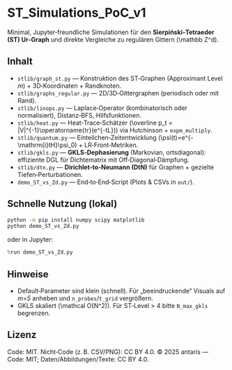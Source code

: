 # ST_Simulations_PoC_v1

Minimal, Jupyter‑freundliche Simulationen für den **Sierpiński‑Tetraeder (ST) Ur‑Graph** und direkte Vergleiche zu regulären Gittern \(\mathbb Z^d\).

## Inhalt
- `stlib/graph_st.py` — Konstruktion des ST‑Graphen (Approximant Level *m*) + 3D‑Koordinaten + Randknoten.
- `stlib/graphs_regular.py` — 2D/3D‑Gittergraphen (periodisch oder mit Rand).
- `stlib/linops.py` — Laplace‑Operator (kombinatorisch oder normalisiert), Distanz‑BFS, Hilfsfunktionen.
- `stlib/heat.py` — Heat‑Trace‑Schätzer \(\overline p_t = |V|^{-1}\operatorname{tr}(e^{-tL})\) via Hutchinson + `expm_multiply`.
- `stlib/quantum.py` — Einteilchen‑Zeitentwicklung \(\psi(t)=e^{-\mathrm{i}tH}\psi_0\) + LR‑Front‑Metriken.
- `stlib/gkls.py` — **GKLS‑Dephasierung** (Markovian, ortsdiagonal): effiziente DGL für Dichtematrix mit Off‑Diagonal‑Dämpfung.
- `stlib/dtn.py` — **Dirichlet‑to‑Neumann (DtN)** für Graphen + gezielte Tiefen‑Perturbationen.
- `demo_ST_vs_Zd.py` — End‑to‑End‑Script (Plots & CSVs in `out/`).

## Schnelle Nutzung (lokal)
```bash
python -m pip install numpy scipy matplotlib
python demo_ST_vs_Zd.py
```
oder in Jupyter:
```python
%run demo_ST_vs_Zd.py
```

## Hinweise
- Default‑Parameter sind klein (schnell). Für „beeindruckende“ Visuals auf *m=5* anheben und `n_probes`/`t_grid` vergrößern.
- GKLS skaliert \(\mathcal O(N^2)\). Für ST‑Level > 4 bitte `N_max_gkls` begrenzen.

## Lizenz
Code: MIT. Nicht‑Code (z. B. CSV/PNG): CC BY 4.0. © 2025 antaris — Code: MIT; Daten/Abbildungen/Texte: CC BY 4.0.

